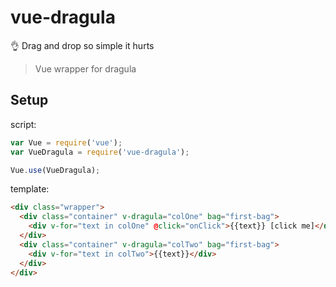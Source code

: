 # vue-dragula
:ok_hand: Drag and drop so simple it hurts

> Vue wrapper for dragula


## Setup
script:
``` javascript
var Vue = require('vue');
var VueDragula = require('vue-dragula');

Vue.use(VueDragula);
```

template:
``` html
<div class="wrapper">
  <div class="container" v-dragula="colOne" bag="first-bag">
    <div v-for="text in colOne" @click="onClick">{{text}} [click me]</div>
  </div>
  <div class="container" v-dragula="colTwo" bag="first-bag">
    <div v-for="text in colTwo">{{text}}</div>
  </div>
</div>
```
